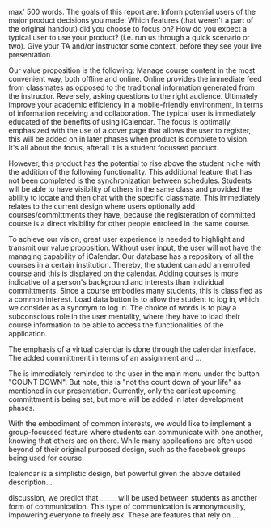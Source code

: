 max' 500 words.
The goals of this report are:
Inform potential users of the major product decisions you made:
Which features (that weren't a part of the original handout) did you choose to focus on?
How do you expect a typical user to use your product? (i.e. run us through a quick scenario or two).
Give your TA and/or instructor some context, before they see your live presentation.

Our value proposition is the following:
Manage course content in the most convenient way, both offline and online. Online provides the immediate feed from classmates as opposed to the traditional information generated from the instructor. Reversely, asking questions to the right audience. Ultimately improve your academic efficiency in a mobile-friendly environment, in terms of information receiving and collaboration.
The typical user is immediately educated of the benefits of using iCalendar. The focus is optimally emphasized with the use of a cover page that allows the user to register, this will be added on in later phases when product is complete to vision.  
It's all about the focus, afterall it is a student focussed product.

However, this product has the potential to rise above the student niche with the addition of the following functionality. This additional feature that has not been completed is the synchronization between schedules. Students will be able to have visibility of others in the same class and provided the ability to locate and then chat with the specific classmate. This immediately relates to the current design where users optionally add courses/committments they have, because the registeration of committed course is a direct visibility for other people enroleed in the same course.

To achieve our vision, great user experience is needed to highlight and transmit our value proposition.
Without user input, the user will not have the managing capability of iCalendar. Our database has a repository of all the courses in a certain institution. Thereby, the student can add an enrolled course and this is displayed on the calendar.
Adding courses is more indicative of a person's background and interests than individual committments. Since a course embodies 
many students, this is classified as a common interest.
Load data button is to allow the student to log in, which we consider as a synonym to log in. The choice of words is to play a subconscious role in the user mentality, where they have to load their course information to be able to access the functionalities of the application.

The emphasis of a virtual calendar is done through the calendar interface. The added committment in terms of an assignment and ...

The is immediately reminded to the user in the main menu under the button "COUNT DOWN". But note, this is "not the count down of your life" as mentioned in our presentation. Currently, only the earliest upcoming committment is being set, but more will be added in later development phases.

With the embodiment of common interests, we would like to implement a group-focussed feature where students can communicate with one another, knowing that others are on there.
While many appilcations are often used beyond of their original purposed design, such as the facebook groups being used for course.

Icalendar is a simplistic design, but powerful given the above detailed description....

discussion, we predict that _____ will be used between students as another form of communication. This type of communication is annonymousity, impowering everyone to freely ask. 
These are features that rely on ...
